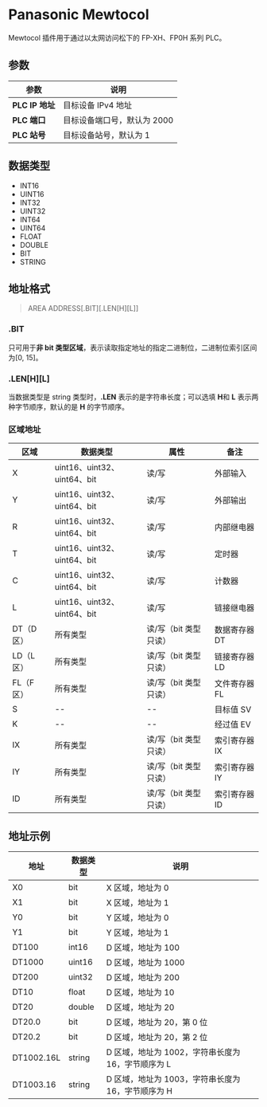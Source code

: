 # Panasonic Mewtocol

Mewtocol 插件用于通过以太网访问松下的 FP-XH、FP0H 系列 PLC。

## 参数

|  参数      | 说明                       |
| -------- | -------------------------- |
| **PLC IP 地址** |  目标设备 IPv4 地址         |
| **PLC 端口** | 目标设备端口号，默认为 2000 |
| **PLC 站号** | 目标设备站号，默认为 1 |

## 数据类型

* INT16
* UINT16
* INT32
* UINT32
* INT64
* UINT64
* FLOAT
* DOUBLE
* BIT
* STRING

## 地址格式

> AREA ADDRESS\[.BIT]\[.LEN\[H]\[L]]</span>

### .BIT

只可用于**非 bit 类型区域**，表示读取指定地址的指定二进制位，二进制位索引区间为[0, 15]。

### .LEN\[H]\[L]

当数据类型是 string 类型时，**.LEN** 表示的是字符串长度；可以选填 **H**和 **L** 表示两种字节顺序，默认的是 **H** 的字节顺序。

### 区域地址

| 区域 |数据类型 | 属性  | 备注                           |
| ---- | --------- | ---------- | -------------------------------- |
| X    | uint16、uint32、uint64、bit | 读/写 | 外部输入         |
| Y    | uint16、uint32、uint64、bit | 读/写 | 外部输出        |
| R    | uint16、uint32、uint64、bit | 读/写 | 内部继电器      |
| T    | uint16、uint32、uint64、bit | 读/写 | 定时器       |
| C    | uint16、uint32、uint64、bit | 读/写 | 计数器           |
| L    | uint16、uint32、uint64、bit | 读/写 | 链接继电器        |
| DT（D 区） | 所有类型 | 读/写（bit 类型只读） | 数据寄存器 DT   |
| LD（L 区） | 所有类型 | 读/写（bit 类型只读） | 链接寄存器 LD    |
| FL（F 区） | 所有类型   | 读/写（bit 类型只读） | 文件寄存器 FL     |
| S    | -- | -- | 目标值 SV     |
| K    | -- | -- | 经过值 EV     |
| IX    | 所有类型   | 读/写（bit 类型只读） | 索引寄存器 IX   |
| IY    | 所有类型   | 读/写（bit 类型只读） | 索引寄存器 IY  |
| ID    | 所有类型   | 读/写（bit 类型只读） | 索引寄存器 ID  |


## 地址示例

| 地址   | 数据类型 | 说明 |
| ----- | ------- | ----- |
| X0    | bit     | X 区域，地址为 0    |
| X1    | bit     | X 区域，地址为 1    |
| Y0    | bit     | Y 区域，地址为 0    |
| Y1    | bit     | Y 区域，地址为 1    |
| DT100 | int16   | D 区域，地址为 100  |
| DT1000 | uint16  | D 区域，地址为 1000 |
| DT200 | uint32  | D 区域，地址为 200  |
| DT10  | float   | D 区域，地址为 10   |
| DT20  | double  | D 区域，地址为 20   |
| DT20.0 | bit | D 区域，地址为 20，第 0 位|
| DT20.2 | bit | D 区域，地址为 20，第 2 位|
| DT1002.16L | string  | D 区域，地址为 1002，字符串长度为 16，字节顺序为 L |
| DT1003.16 | string  | D 区域，地址为 1003，字符串长度为 16，字节顺序为 H |
